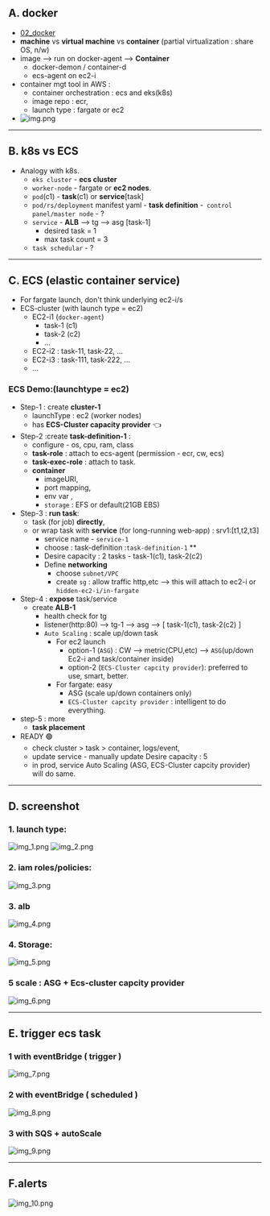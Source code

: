 ## A. docker
- [02_docker](..%2F..%2F02_docker)
- **machine** vs **virtual machine** vs **container** (partial virtualization : share OS, n/w)
- image --> run on docker-agent --> **Container** 
  - docker-demon / container-d
  - ecs-agent on ec2-i
- container mgt tool in AWS : 
  - container orchestration : ecs and eks(k8s)
  - image repo : ecr, 
  - launch type : fargate or ec2
- ![img.png](../99_img/compute/ecs/img.png)

--- 
## B. k8s vs ECS
- Analogy with k8s.
  - `eks cluster` - **ecs cluster**
  - `worker-node` -  fargate or **ec2 nodes**.
  - `pod`(c1) - **task**(c1) or **service**[task]
  - `pod/rs/deployment` manifest yaml - **task definition**
  -` control panel/master node`  - ?
  - `service` - **ALB** --> tg --> asg [task-1]
    - desired task = 1
    - max task count = 3
  - `task schedular` - ?

---
## C. ECS  (elastic container service)
- For fargate launch, don't think underlying ec2-i/s
- ECS-cluster (with launch type = ec2)
  - EC2-i1 (`docker-agent`) 
    - task-1 (c1)
    - task-2 (c2)
    - ...
  - EC2-i2 : task-11, task-22, ...
  - EC2-i3 : task-111, task-222, ...
  - ...
  
### ECS Demo:(launchtype = ec2)
- Step-1 : create **cluster-1** 
  - launchType : ec2 (worker nodes)
  - has **ECS-Cluster capacity provider** :point_left:
- Step-2 :create **task-definition-1** :
  - configure - os, cpu, ram, class
  - **task-role** : attach to ecs-agent  (permission - ecr, cw, ecs)
  - **task-exec-role** : attach to task.
  - **container**  
    - imageURI, 
    - port mapping,  
    - env var , 
    - `storage` : EFS or default(21GB EBS)
- Step-3 : **run task**:
  - task (for job) **directly**,  
  - or wrap task with **service** (for long-running web-app) : srv1:[t1,t2,t3]
    - service name - `service-1`
    - choose :  task-definition :`task-definition-1` **
    - Desire capacity : 2 tasks - task-1(c1), task-2(c2)
    - Define **networking**
      - choose `subnet/VPC`
      - create `sg` : allow traffic http,etc --> this will attach to ec2-i or `hidden-ec2-i/in-fargate`
- Step-4 : **expose** task/service 
  - create **ALB-1**
    - health check for tg
    - listener(http:80)  --> tg-1 --> asg --> [  task-1(c1), task-2(c2) ]
    - `Auto Scaling` : scale up/down task 
      - For ec2 launch
        - option-1 (`ASG`) : CW --> metric(CPU,etc) --> `ASG`(up/down Ec2-i and task/container inside)
        - option-2 (`ECS-Cluster capcity provider`): preferred to use, smart, better.
      - For fargate: easy
        - ASG (scale up/down containers only)
        - `ECS-Cluster capcity provider` : intelligent to do everything.
- step-5 : more
  - **task placement**  
- READY :green_circle:
  - check cluster > task > container, logs/event,
  - update service - manually update Desire capacity : 5
  - in prod, service Auto Scaling (ASG, ECS-Cluster capcity provider) will do same.

---      
## D. screenshot
### 1. launch type:
![img_1.png](../99_img/compute/ecs/img_1.png) 
![img_2.png](../99_img/compute/ecs/img_2.png)
### 2. iam roles/policies:
![img_3.png](../99_img/compute/ecs/img_3.png)
### 3. alb
![img_4.png](../99_img/compute/ecs/img_4.png)
### 4. Storage:
![img_5.png](../99_img/compute/ecs/img_5.png)
### 5 scale : ASG + Ecs-cluster capcity provider
![img_6.png](../99_img/compute/ecs/img_6.png)

--- 
## E. trigger ecs task
### 1 with eventBridge ( trigger )
![img_7.png](../99_img/compute/ecs/img_7.png)
### 2 with eventBridge ( scheduled )
![img_8.png](../99_img/compute/ecs/img_8.png)
### 3 with SQS + autoScale
![img_9.png](../99_img/compute/ecs/img_9.png)

---
## F.alerts
![img_10.png](../99_img/compute/ecs/img_10.png)

